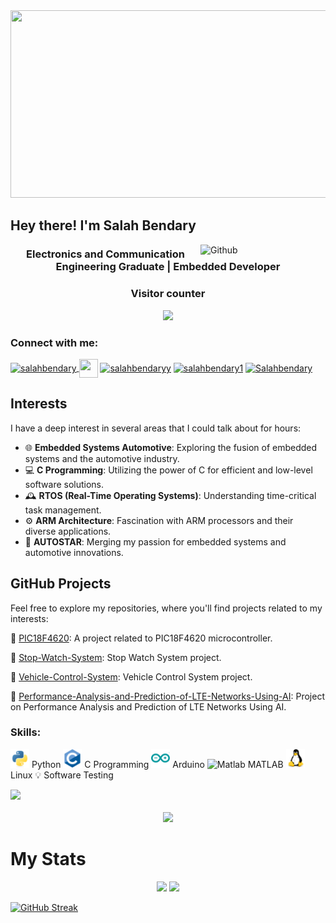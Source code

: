 <div align="center">
  <img src="https://media.giphy.com/media/dWesBcTLavkZuG35MI/giphy.gif" width="600" height="300"/>
</div>

<h2> Hey there! I'm Salah Bendary</h2>

<img width="200" align="right" alt="Github" src="https://github.com/abhisheknaiidu/abhisheknaiidu/blob/master/code.gif?raw=true" />

<h3 align="center">Electronics and Communication Engineering Graduate | Embedded Developer</h3>

### <p align="center">Visitor counter<p>

<p align="center"> 
  <img src="https://profile-counter.glitch.me/Salahbendary/count.svg" />
</p>

<h3 align="left">Connect with me:</h3>

<p align="left">
<a href="https://linkedin.com/in/salahbendary/" target="blank"><img align="center" src="https://raw.githubusercontent.com/rahuldkjain/github-profile-readme-generator/master/src/images/icons/Social/linked-in-alt.svg" alt="salahbendary" height="30" width="40" </a>
<a href="mailto:salahbendary1@gmail.com" target="blank"><img align="center" src="https://cdn-icons-png.flaticon.com/512/5968/5968534.png" height="30" width="30" /></a>
<a href="https://www.facebook.com/salahbendaryy/" target="blank"><img align="center" src="https://raw.githubusercontent.com/rahuldkjain/github-profile-readme-generator/master/src/images/icons/Social/facebook.svg" alt="salahbendaryy" height="30" width="40" /></a>
<a href="https://www.hackerrank.com/salahbendary1" target="blank"><img align="center" src="https://raw.githubusercontent.com/rahuldkjain/github-profile-readme-generator/master/src/images/icons/Social/hackerrank.svg" alt="salahbendary1" height="30" width="40" /></a>
<a href="https://github.com/Salahbendary" target="blank"><img align="center" src="https://raw.githubusercontent.com/rahuldkjain/github-profile-readme-generator/master/src/images/icons/Social/github.svg" alt="Salahbendary" height="30" width="40" /></a>
</p>
  
## Interests

I have a deep interest in several areas that I could talk about for hours:

- 🌐 **Embedded Systems Automotive**: Exploring the fusion of embedded systems and the automotive industry.
- 💻 **C Programming**: Utilizing the power of C for efficient and low-level software solutions.
- 🕰️ **RTOS (Real-Time Operating Systems)**: Understanding time-critical task management.
- ⚙️ **ARM Architecture**: Fascination with ARM processors and their diverse applications.
- 🚗 **AUTOSTAR**: Merging my passion for embedded systems and automotive innovations.

## GitHub Projects

Feel free to explore my repositories, where you'll find projects related to my interests:

🔗 [PIC18F4620](https://github.com/Salahbendary/PIC18F4620): A project related to PIC18F4620 microcontroller.

🔗 [Stop-Watch-System](https://github.com/Salahbendary/Stop-Watch-System): Stop Watch System project.

🔗 [Vehicle-Control-System](https://github.com/Salahbendary/Vehicle-Control-System): Vehicle Control System project.

🔗 [Performance-Analysis-and-Prediction-of-LTE-Networks-Using-AI](https://github.com/Salahbendary/Performance-Analysis-and-Prediction-of-LTE-Networks-Using-AI): Project on Performance Analysis and Prediction of LTE Networks Using AI.

<h3 align="left">Skills:</h3>
<p align="left">
  <img src="https://raw.githubusercontent.com/devicons/devicon/master/icons/python/python-original.svg" alt="Python" width="30" height="30"/> Python
  <img src="https://raw.githubusercontent.com/devicons/devicon/master/icons/c/c-original.svg" alt="C Programming" width="30" height="30"/> C Programming
  <img src="https://raw.githubusercontent.com/devicons/devicon/master/icons/arduino/arduino-original.svg" alt="Arduino" width="30" height="30"/> Arduino
  <img src="https://upload.wikimedia.org/wikipedia/commons/2/21/Matlab_Logo.png" alt="Matlab" width="30" height="30"/> MATLAB
  <img src="https://raw.githubusercontent.com/devicons/devicon/master/icons/linux/linux-original.svg" alt="Linux" width="30" height="30"/> Linux
  💡 Software Testing
</p>
<a href=#><img src="contributions.svg"></a>

<div align="center">
  <br>
<img src="https://github-readme-activity-graph.vercel.app/graph?username=Salahbendary&bg_color=0d1117&color=ffffff&line=00b3ff&point=f9fafa&area=true&hide_border=true" />
</div>

# My Stats
<div align="center">
  <img height="180em" src="https://github-readme-stats.vercel.app/api?username=Salahbendary&show_icons=true&theme=transparent&include_all_commits=true&count_private=true"/>
  <img height="180em" src="https://github-readme-stats.vercel.app/api/top-langs/?username=Salahbendary&layout=compact&langs_count=20&theme=transparent"/>
</div>

[![GitHub Streak](http://github-readme-streak-stats.herokuapp.com?user=Salahbendary&theme=transparent&border_radius=12&date_format=j%20M%5B%20Y%5D&card_width=800)](https://git.io/streak-stats)
